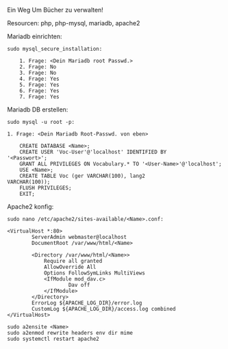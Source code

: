 Ein Weg Um Bücher zu verwalten!



Resourcen:
  php, php-mysql, mariadb, apache2

Mariadb einrichten:

	sudo mysql_secure_installation:
		
		1. Frage: <Dein Mariadb root Passwd.>
		2. Frage: No
		3. Frage: No
		4. Frage: Yes
		5. Frage: Yes
		6. Frage: Yes
		7. Frage: Yes


Mariadb DB erstellen:
	
	sudo mysql -u root -p:
		
    1. Frage: <Dein Mariadb Root-Passwd. von eben>

		CREATE DATABASE <Name>;
		CREATE USER 'Voc-User'@'localhost' IDENTIFIED BY
    '<Passwort>';	
		GRANT ALL PRIVILEGES ON Vocabulary.* TO '<User-Name>'@'localhost';
		USE <Name>;
		CREATE TABLE Voc (ger VARCHAR(100), lang2
    VARCHAR(100));
		FLUSH PRIVILEGES;
		EXIT;



Apache2 konfig:

	sudo nano /etc/apache2/sites-available/<Name>.conf:

	<VirtualHost *:80>
    		ServerAdmin webmaster@localhost
    		DocumentRoot /var/www/html/<Name>

    		<Directory /var/www/html/<Name>>
       			Require all granted
        		AllowOverride All
        		Options FollowSymLinks MultiViews
        		<IfModule mod_dav.c>
            			Dav off
        		</IfModule>
    		</Directory>
    		ErrorLog ${APACHE_LOG_DIR}/error.log
    		CustomLog ${APACHE_LOG_DIR}/access.log combined
	</VirtualHost>
	
	sudo a2ensite <Name>
	sudo a2enmod rewrite headers env dir mime
	sudo systemctl restart apache2
